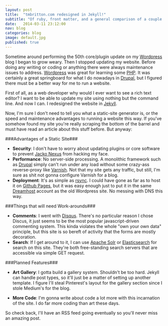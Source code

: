 ```yaml
---
layout: post
title:  "tmbritton.com redesigned in Jekyll!"
subtitle: "Of ruby, front matter, and a general comparison of a couple of static site generators I tried."
date:   2014-03-11 23:12:00
nav: blog
categories: blog
image: default.jpg
published: true
---
```


Sometime around performing the 50th core/plugin update on my [Wordpress] blog I began to grow weary. Then I stopped updating my website. Before doing any writing or coding or anything there were always maintenance issues to address. [Wordpress] was great for learning some [PHP]. It was certainly a great springboard for what I do nowadays in [Drupal], but I figured there must be a better way for me to run a website.

First of all, as a web developer why would I ever want to see a rich text editor? I want to be able to update my site using nothing but the command line. And now I can. I redesigned the website in [Jekyll]. 

Now, I'm sure I don't need to tell you what a static-site generator is, or the speed and maintenance advantages to running a website this way. If you've somehow found my site you're really scraping the bottom of the barrel and must have read an article about this stuff before. But anyway:

###Advantages of a Static Site###

* __Security__: I don't have to worry about updating plugins or core software to prevent [Jacko Nexus] from hacking my face.
* __Performance__: No server-side processing. A monolithic framework such as [Drupal] simply can't run under any load without some crazy-ass reverse-proxy like [Varnish]. Not that my site gets any traffic, but still, I'm sure as shit not gonna configure Varnish for a blog.
* __Deployment__: It's as simple as [rsync]. I could have gone as far as to host it on [Github Pages], but it was easy enough just to put it in the same [Dreamhost] account as the old Wordpress site. No messing with DNS this way.

###Things that will need Work-arounds###
* __Comments__: I went with [Disqus]. There's no particular reason I chose Discus, it just seems to be the most popular javascript-driven commenting system. This kinda violates the whole "own your own data" principle, but this site is so bereft of activity that the forms are mostly decoration.
* __Search__: If I get around to it, I can use [Apache Solr] or [Elasticsearch] for search on this site. They're both free-standing search servers that are accessible via simple GET request.

###Planned Features###
* __Art Gallery__: I gotta build a gallery system. Shouldn't be too hard. Jekyll can handle post types, so it'll just be a matter of setting up another template. I figure I'll steal Pinterest's layout for the gallery section since I stole Medium's for the blog.

* __More Code__: I'm gonna write about code a lot more with this incarnation of the site. I do far more coding than art these days.

So check back, I'll have an RSS feed going eventually so you'll never miss an amazing post.

[Wordpress]: http://wordpress.org
[Drupal]: http://drupal.org
[PHP]: http://php.net
[Jekyll]: http://jekyllrb.com/
[Varnish]: https://www.varnish-cache.org/
[Jacko Nexus]: http://www.zone-h.org/archive/notifier=Jacko%20Nexus
[rsync]: http://linux.die.net/man/1/rsync
[Github Pages]: https://pages.github.com/
[Dreamhost]: http://www.dreamhost.com/
[Disqus]: http://disqus.com/
[Apache Solr]: http://lucene.apache.org/solr/
[Elasticsearch]: http://www.elasticsearch.org/